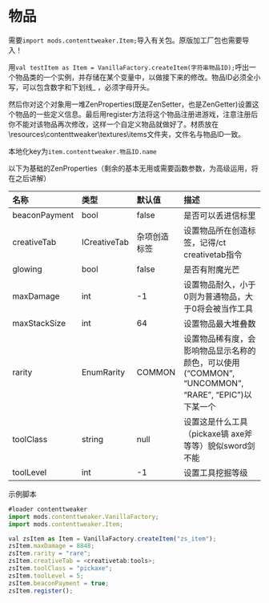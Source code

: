 # 物品



需要`import mods.contenttweaker.Item;`导入有关包。原版加工厂包也需要导入！

用`val testItem as Item = VanillaFactory.createItem(字符串物品ID);`呼出一个物品类的一个实例，并存储在某个变量中，以做接下来的修改。物品ID必须全小写，可以包含数字和下划线\_ ，必须字母开头。

然后你对这个对象用一堆ZenProperties\(既是ZenSetter，也是ZenGetter\)设置这个物品的一些定义信息。最后用register方法将这个物品注册进游戏，注意注册后你不能对该物品再次修改，这样一个自定义物品就做好了。材质放在\resources\contenttweaker\textures\items文件夹，文件名与物品ID一致。

本地化key为`item.contenttweaker.物品ID.name`

以下为基础的ZenProperties（剩余的基本无用或需要函数参数，为高级运用，将在之后讲解）

| 名称 | 类型 | 默认值 | 描述 |
| :--- | :--- | :--- | :--- |
| beaconPayment | bool | false | 是否可以丢进信标里 |
| creativeTab | ICreativeTab | 杂项创造标签 | 设置物品所在创造标签，记得/ct creativetab指令 |
| glowing | bool | false | 是否有附魔光芒 |
| maxDamage | int | -1 | 设置物品耐久，小于0则为普通物品，大于0将会被当作工具 |
| maxStackSize | int | 64 | 设置物品最大堆叠数 |
| rarity | EnumRarity | COMMON | 设置物品稀有度，会影响物品显示名称的颜色，可以使用\(“COMMON”, “UNCOMMON”, “RARE”, “EPIC”\)以下某一个 |
| toolClass | string | null | 设置这是什么工具（pickaxe镐 axe斧等等）貌似sword剑不能 |
| toolLevel | int | -1 | 设置工具挖掘等级 |

示例脚本

```javascript
#loader contenttweaker
import mods.contenttweaker.VanillaFactory;
import mods.contenttweaker.Item;

val zsItem as Item = VanillaFactory.createItem("zs_item");
zsItem.maxDamage = 8848;
zsItem.rarity = "rare";
zsItem.creativeTab = <creativetab:tools>;
zsItem.toolClass = "pickaxe";
zsItem.toolLevel = 5;
zsItem.beaconPayment = true;
zsItem.register();
```

